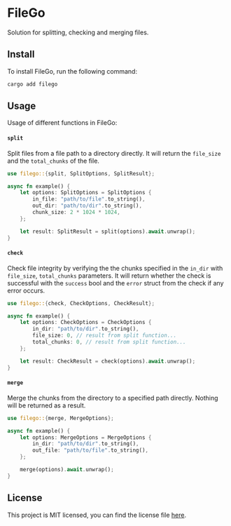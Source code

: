 # FileGo

Solution for splitting, checking and merging files.

## Install

To install FileGo, run the following command:

```bash
cargo add filego
```

## Usage

Usage of different functions in FileGo:

#### `split`

Split files from a file path to a directory directly. It will return the `file_size` and the `total_chunks` of the file.

```rust
use filego::{split, SplitOptions, SplitResult};

async fn example() {
    let options: SplitOptions = SplitOptions {
        in_file: "path/to/file".to_string(),
        out_dir: "path/to/dir".to_string(),
        chunk_size: 2 * 1024 * 1024,
    };

    let result: SplitResult = split(options).await.unwrap();
}
```

#### `check`

Check file integrity by verifying the the chunks specified in the `in_dir` with `file_size`, `total_chunks` parameters. It will return whether the check is successful with the `success` bool and the `error` struct from the check if any error occurs.

```rust
use filego::{check, CheckOptions, CheckResult};

async fn example() {
    let options: CheckOptions = CheckOptions {
        in_dir: "path/to/dir".to_string(),
        file_size: 0, // result from split function...
        total_chunks: 0, // result from split function...
    };

    let result: CheckResult = check(options).await.unwrap();
}
```

#### `merge`

Merge the chunks from the directory to a specified path directly. Nothing will be returned as a result.

```rust
use filego::{merge, MergeOptions};

async fn example() {
    let options: MergeOptions = MergeOptions {
        in_dir: "path/to/dir".to_string(),
        out_file: "path/to/file".to_string(),
    };

    merge(options).await.unwrap();
}
```

## License

This project is MIT licensed, you can find the license file [here](./LICENSE).
